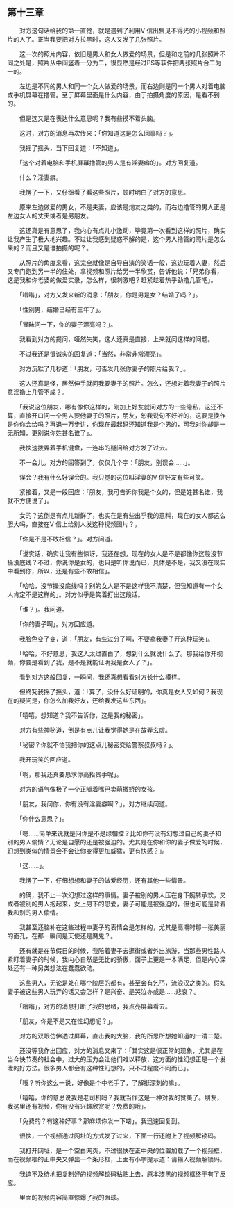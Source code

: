 ## 第十三章

　　对方这句话给我的第一直觉，就是遇到了利用V 信出售见不得光的小视频和照片的人了。正当我要把对方拉黑时，这人又发了几张照片。

　　这一次的照片内容，依旧是男人和女人做爱的场景，但是和之前的几张照片不同之处是，照片从中间竖着一分为二，很显然是经过PS等软件把两张照片合二为一的。

　　左边是不同的男人和同一个女人做爱的场景，而右边则是同一个男人对着电脑或手机屏幕在撸管。至于屏幕里面是什么内容，由于拍摄角度的原因，是看不到的。

　　但是这又是在表达什么意思呢？我有些摸不着头脑。

　　这时，对方的消息再次传来：「你知道这是怎么回事吗？」。

　　我摇了摇头，当下回复道：「不知道」。

　　「这个对着电脑和手机屏幕撸管的男人是有淫妻癖的」。对方回复道。

　　什么？淫妻癖。

　　我愣了一下，又仔细看了看这些照片，顿时明白了对方的意思。

　　原来左边做爱的男女，不是夫妻，应该是炮友之类的，而右边撸管的男人正是左边女人的丈夫或者是男朋友。

　　这还真是有意思了，我内心有点儿小激动，毕竟第一次看到这样的照片，确实让我产生了极大地兴趣。不过让我感到疑惑不解的是，这个男人撸管的照片是怎么来的？而且又是谁拍摄的呢？。

　　从照片的角度来看，这完全就像是自导自演的笑话一般，这边玩着人妻，然后又专门跑到另一半的住处，拿视频和照片给另一半欣赏，告诉他说：「兄弟你看，这是我和你老婆的做爱实录，怎么样，很刺激吧？赶紧趁着热乎劲撸几管吧」。

　　「嗡嗡」，对方又发来新的消息：「朋友，你是男是女？结婚了吗？」。

　　「性别男，结婚已经有三年了」。

　　「冒昧问一下，你的妻子漂亮吗？」。

　　我看到对方的提问，哑然失笑，这人还真是直接，上来就问这样的问题。

　　不过我还是很诚实的回复道：「当然，非常非常漂亮」。

　　对方沉默了几秒道：「朋友，可否发几张你妻子的照片给我？」。

　　这人还真是怪，居然伸手就问我要妻子的照片。怎么，还想对着我妻子的照片意淫撸上几管不成？。

　　「我说这位朋友，哪有像你这样的，刚加上好友就问对方的一些隐私，这还不算，直接开口问一个男人要他妻子的照片，朋友，恕我说句不好听的，这要是换作是你你会给吗？再退一万步讲，你现在最起码还知道我是个男的，可我对你却是一无所知，更别说你姓甚名谁了」。

　　我快速拨弄着手机键盘，一连串的疑问给对方发了过去。

　　不一会儿，对方的回答到了，仅仅几个字：「朋友，别误会……」。

　　误会？我有什么好误会的。我只觉的这位叫淫妻的V 信好友有些可笑。

　　紧接着，又是一段回应：「朋友，我可告诉你我是个女的，但是姓甚名谁，我就不方便说了」。

　　女的？这倒是有点儿新鲜了，也实在是有些出乎我的意料，现在的女人都这么胆大吗，直接在V 信上给别人发这种视频图片？。

　　「你是不是不敢相信？」。对方问道。

　　「说实话，确实让我有些惊讶，我还在想，现在的女人是不是都像你这般没节操没底线？不过，你说你是女的，也只是听你说而已，具体是不是，我又没在现实中看到你，所以，还是有些不敢相信」。

　　「哈哈，没节操没底线吗？别的女人是不是这样我不清楚，但我知道有一个女人肯定不是这样的」。对方似乎是笑着打出这段话。

　　「谁？」。我问道。

　　「你的妻子啊」。对方回应道。

　　我脸色变了变，道：「朋友，有些过分了啊，不要拿我妻子开这种玩笑」。

　　「哈哈，不好意思，我这人太过直白了，想到什么就说什么了。那我给你开视频，你要是看到了我，是不是就能证明我是女人了？」。

　　看到对方这般回复，一瞬间，我还真想看看对方长什么模样。

　　但终究我摇了摇头，道：「算了，没什么好证明的，你真是女人又如何？我现在的疑问是，你怎么加我好友，还给我发这些东西」。

　　「嘻嘻，想知道？我不告诉你，这是我的秘密」。

　　对方有些神秘道，倒是有点儿让我觉得她是在故弄玄虚。

　　「秘密？你就不怕我把你的这点儿秘密交给警察叔叔吗？」。

　　我开玩笑的回应道。

　　「啊，那我还真要恳求你高抬贵手呢」。

　　对方的语气像极了一个正嘟着嘴巴卖萌撒娇的女孩。

　　「朋友，我问你，你有没有淫妻癖啊？」。对方继续问道。

　　「你什么意思？」。

　　「嗯……简单来说就是问你是不是绿帽控？比如你有没有幻想过自己的妻子和别的男人偷情？无论是自愿的还是被强迫的。尤其是在你和你的妻子做爱的时候，幻想到类似的情景会不会让你变得更加威猛，更有快感？」。

　　「这……」。

　　我愣了一下，仔细想想和妻子的做爱经历，还有其他一些情景。

　　的确，我不止一次幻想过这样的事情。妻子被别的男人压在身下婉转承欢，又或者被别的男人抱起来，女上男下的恩爱，妻子可能是被强迫的，但也可能是背着我和别的男人偷情。

　　我甚至还脑补在这些过程中妻子的表情会是怎样的，尤其是高潮时那一张美丽的面孔，在那一瞬间是天使还是魔鬼？。

　　还有就是在节假日的时候，我陪着妻子去逛街或者外出旅游，当那些男性路人紧盯着妻子的时候，我内心自然是无比的骄傲，面子上更是一本满足，但是内心深处还有一种另类想法在蠢蠢欲动。

　　这些男人，无论是处在哪个阶层的都有，甚至会有乞丐，流浪汉之类的。假如妻子被这些男人玩弄的话又会怎样？是兴奋、是哭泣亦或是……悲哀？。

　　「嗡嗡」，对方的消息打断了我的思绪，我点亮屏幕看去。

　　「朋友，你是不是又在性幻想呢？」。

　　对方的双眼仿佛透过屏幕，直击我的大脑，我的所思所想她知道的一清二楚。

　　还没等我作出回应，对方的消息又来了：「其实这是很正常的现象，尤其是在当今快节奏的社会中，过大的压力会让他们难以释放，这方面的性幻想正是一个发泄的好方法。很多男人都会有这种性幻想的，只不过程度不同而已」。

　　「哦？听你这么一说，好像是个中老手了，了解挺深刻的嘛」。

　　「嘻嘻，你的意思说我是老司机吗？我就当作这是一种对我的赞美了。朋友，我这里还有视频，你有没有兴趣欣赏呢？免费的哦」。

　　「免费的？有这种好事？那麻烦你发一下喽」。我迅速回复到。

　　很快，一个视频通过网址的方式发了过来，下面一行还附上了视频解锁码。

　　我打开网址，是一个空白网页，不过很快在正中央的位置加载了一个视频框，而在视频框的正中央又弹出一个条形框，上面有小字提示道：请输入视频解锁码。

　　我迫不及待地把复制好的视频解锁码粘贴上去，原本漆黑的视频框终于有了反应。

　　里面的视频内容简直惊爆了我的眼球。

